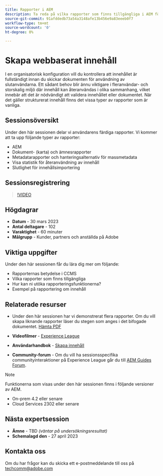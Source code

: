 ```yaml
---
title: Rapporter i AEM
description: Ta reda på vilka rapporter som finns tillgängliga i AEM för att hjälpa användarna att förbättra innehållskvaliteten.
source-git-commit: 91afddedb73a54a3148afe13b456e9a83eeeb0f7
workflow-type: tm+mt
source-wordcount: '0'
ht-degree: 0%

---
```


# Skapa webbaserat innehåll

I en organisatorisk konfiguration vill du kontrollera att innehållet är fullständigt innan du skickar dokumenten för användning av slutanvändarna. Ett sådant behov blir ännu viktigare i fleranvändar- och storskalig miljö där innehåll kan återanvändas i olika sammanhang, vilket innebär att det är nödvändigt att validera innehållet eller dokumentet. När det gäller strukturerat innehåll finns det vissa typer av rapporter som är vanliga.


## Sessionsöversikt

Under den här sessionen delar vi användarens färdiga rapporter. Vi kommer att ta upp följande typer av rapporter:
- AEM
- Dokument- (karta) och ämnesrapporter
- Metadatarapporter och hanteringsalternativ för massmetadata
- Visa statistik för återanvändning av innehåll
- Slutlighet för innehållsimportering


## Sessionsregistrering

>[!VIDEO](https://video.tv.adobe.com/v/3417529/guides--reporting-reporting?quality=12&learn=on)


## Högdagrar

- **Datum** - 30 mars 2023
- **Antal deltagare** - 102
- **Varaktighet** - 60 minuter
- **Målgrupp** - Kunder, partners och anställda på Adobe


## Viktiga uppgifter

Under den här sessionen får du lära dig mer om följande:
- Rapporternas betydelse i CCMS
- Vilka rapporter som finns tillgängliga
- Hur kan ni utöka rapporteringsfunktionerna?
- Exempel på rapportering om innehåll


## Relaterade resurser

- Under den här sessionen har vi demonstrerat flera rapporter. Om du vill skapa liknande rapporter läser du stegen som anges i det bifogade dokumentet. [Hämta PDF](./assets/aem-guides-expert-session-reports-documentation.pdf)

- **Videofilmer** -  [Experience League](https://experienceleague.adobe.com/docs/experience-manager-guides-learn/videos/output-generation/working-with-reports.html?lang=en)

- **Användarhandbok** - [Skapa innehåll](https://help.adobe.com/en_US/xml-documentation-for-adobe-experience-manager/index.html#t=DXML-master-map%2Freports-intro.html)

- **Community-forum** - Om du vill ha sessionsspecifika communityinteraktioner på Experience League går du till  [AEM Guides Forum](https://experienceleaguecommunities.adobe.com/t5/experience-manager-guides/bd-p/xml-documentation-discussions).

>[!NOTE]
>
> Funktionerna som visas under den här sessionen finns i följande versioner av AEM.
> - On-prem 4.2 eller senare
> - Cloud Services 2302 eller senare



## Nästa expertsession

- **Ämne** - TBD *(väntar på undersökningsresultat)*
- **Schemalagd den** - 27 april 2023


## Kontakta oss

Om du har frågor kan du skicka ett e-postmeddelande till oss på <techcomm@adobe.com>
